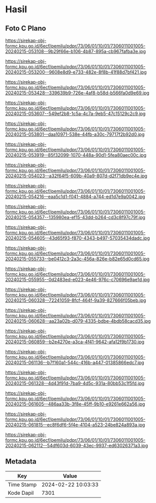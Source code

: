 # Hasil

## Foto C Plano

https://sirekap-obj-formc.kpu.go.id/6ecf/pemilu/pdpr/73/06/01/10/01/7306011001005-20240215-053108--9b29f66e-b106-4b87-895a-cb967fafba3e.jpg

https://sirekap-obj-formc.kpu.go.id/6ecf/pemilu/pdpr/73/06/01/10/01/7306011001005-20240215-053200--9608e8d9-e733-482e-8f8b-41f88d7bf421.jpg

https://sirekap-obj-formc.kpu.go.id/6ecf/pemilu/pdpr/73/06/01/10/01/7306011001005-20240215-053428--339639b9-726e-4af8-b58d-b566fa0d9e69.jpg

https://sirekap-obj-formc.kpu.go.id/6ecf/pemilu/pdpr/73/06/01/10/01/7306011001005-20240215-053607--549ef2b8-1c5a-4c7a-9eb5-47c15129c2c9.jpg

https://sirekap-obj-formc.kpu.go.id/6ecf/pemilu/pdpr/73/06/01/10/01/7306011001005-20240215-053801--daa10971-538e-44fb-a30c-79717f2b92d0.jpg

https://sirekap-obj-formc.kpu.go.id/6ecf/pemilu/pdpr/73/06/01/10/01/7306011001005-20240215-053919--85f32099-1070-448a-90d1-5fea80aec00c.jpg

https://sirekap-obj-formc.kpu.go.id/6ecf/pemilu/pdpr/73/06/01/10/01/7306011001005-20240215-054023--a32f64f5-609b-40a9-807d-d2f71db9ec4e.jpg

https://sirekap-obj-formc.kpu.go.id/6ecf/pemilu/pdpr/73/06/01/10/01/7306011001005-20240215-054216--eaa5c1d1-f041-4884-a744-ed1d7e9a0042.jpg

https://sirekap-obj-formc.kpu.go.id/6ecf/pemilu/pdpr/73/06/01/10/01/7306011001005-20240215-054357--135980ea-ef15-43dd-b264-cd3c8f97c79f.jpg

https://sirekap-obj-formc.kpu.go.id/6ecf/pemilu/pdpr/73/06/01/10/01/7306011001005-20240215-054605--43d65f93-f870-4343-b497-57035434dadc.jpg

https://sirekap-obj-formc.kpu.go.id/6ecf/pemilu/pdpr/73/06/01/10/01/7306011001005-20240215-055733--be0412c3-2a3c-456a-826e-b82e65d0cd65.jpg

https://sirekap-obj-formc.kpu.go.id/6ecf/pemilu/pdpr/73/06/01/10/01/7306011001005-20240215-055955--0d2483ed-e023-4e46-976c-c70696e9ae1d.jpg

https://sirekap-obj-formc.kpu.go.id/6ecf/pemilu/pdpr/73/06/01/10/01/7306011001005-20240215-060328--72241059-8fcf-464f-9a39-827666f05beb.jpg

https://sirekap-obj-formc.kpu.go.id/6ecf/pemilu/pdpr/73/06/01/10/01/7306011001005-20240215-060628--aa23a02b-d079-4335-bdbe-4bdb58cacd35.jpg

https://sirekap-obj-formc.kpu.go.id/6ecf/pemilu/pdpr/73/06/01/10/01/7306011001005-20240215-060859--b2e4270e-a3ca-4f41-9642-afa12f9b1730.jpg

https://sirekap-obj-formc.kpu.go.id/6ecf/pemilu/pdpr/73/06/01/10/01/7306011001005-20240215-061136--b7f160a1-544c-416b-a447-01385866edc7.jpg

https://sirekap-obj-formc.kpu.go.id/6ecf/pemilu/pdpr/73/06/01/10/01/7306011001005-20240215-061328--4d43f91d-7ba9-4d5c-931a-80bb53c1f5fd.jpg

https://sirekap-obj-formc.kpu.go.id/6ecf/pemilu/pdpr/73/06/01/10/01/7306011001005-20240215-061605--486aa33b-3f8e-45ff-9b10-e9261e662a56.jpg

https://sirekap-obj-formc.kpu.go.id/6ecf/pemilu/pdpr/73/06/01/10/01/7306011001005-20240215-061815--ec8f6df6-5f4e-4104-a523-24be824a893a.jpg

https://sirekap-obj-formc.kpu.go.id/6ecf/pemilu/pdpr/73/06/01/10/01/7306011001005-20240215-062112--54df603d-6039-43ec-9937-ed63026371a3.jpg


## Metadata

| Key        | Value               |
| ---------- | ------------------- |
| Time Stamp | 2024-02-22 10:03:33 |
| Kode Dapil | 7301                |



